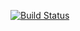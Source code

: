 
[![Build Status](https://dev.azure.com/gclynch/helloworldjavaCI/_apis/build/status/helloworldjavaCI-YAML?branchName=master)](https://dev.azure.com/gclynch/helloworldjavaCI/_build/latest?definitionId=17&branchName=master)